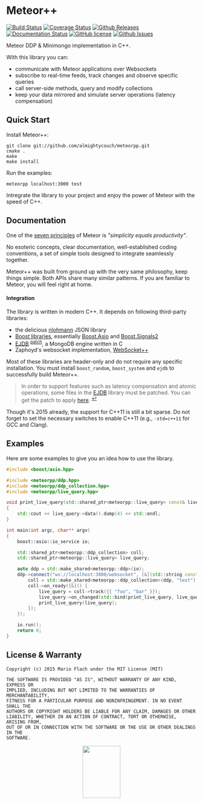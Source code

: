 Meteor++
========

[![Build Status](https://travis-ci.org/almightycouch/meteorpp.svg?branch=master)](https://travis-ci.org/almightycouch/meteorpp)
[![Coverage Status](https://coveralls.io/repos/almightycouch/meteorpp/badge.svg?branch=master&service=github)](https://coveralls.io/github/almightycouch/meteorpp)
[![Github Releases](https://img.shields.io/github/release/almightycouch/meteorpp.svg)](https://github.com/almightycouch/meteorpp/releases)
[![Documentation Status](https://img.shields.io/badge/docs-doxygen-blue.svg)](http://almightycouch.github.io/meteorpp)
[![GitHub license](https://img.shields.io/badge/license-MIT-blue.svg)](https://raw.githubusercontent.com/almightycouch/meteorpp/master/LICENSE)
[![Github Issues](https://img.shields.io/github/issues/almightycouch/meteorpp.svg)](http://github.com/almightycouch/meteorpp/issues)

Meteor DDP & Minimongo implementation in C++.

With this library you can:

* communicate with Meteor applications over Websockets
* subscribe to real-time feeds, track changes and observe specific queries
* call server-side methods, query and modify collections
* keep your data mirrored and simulate server operations (latency compensation)


Quick Start
------------

Install Meteor++:

    git clone git://github.com/almightycouch/meteorpp.git
    cmake .
    make
    make install

Run the examples:

    meteorpp localhost:3000 test

Intregrate the library to your project and enjoy the power of Meteor with the speed of C++.


Documentation
-------------

One of the [seven principles](http://docs.meteor.com/#/full/sevenprinciples) of Meteor is _"simplicity equals productivity"_.

No esoteric concepts, clear documentation, well-established coding conventions, a set of simple tools designed to integrate seamlessly together.

Meteor++ was built from ground up with the very same philosophy, keep things simple. Both APIs share many similar patterns.
If you are familiar to Meteor, you will feel right at home.

#### Integration
The library is written in modern C++. It depends on following third-party libraries:

* the delicious [nlohmann][] JSON library
* [Boost libraries][Boost], essentially [Boost.Asio][] and [Boost.Signals2][]
* [EJDB][] <sup id="a1">[patch](#f1)</sup>, a MongoDB engine written in C
* Zaphoyd's websocket implementation, [WebSocket++][]

Most of these libraries are header-only and do not require any specific installation. You must install `boost_random`, `boost_system` and `ejdb` to successfully build Meteor++.

> In order to support features such as latency compensation and atomic operations, some files in the [EJDB][] library must be patched.
> You can get the patch to apply</em> [here][patch]. <sup id="f1">[↩](#a1)</sup>

[patch]: https://github.com/Softmotions/ejdb/compare/master...almightycouch:meteorpp.patch

Though it's 2015 already, the support for C++11 is still a bit sparse.
Do not forget to set the necessary switches to enable C++11 (e.g., `-std=c++11` for GCC and Clang).

[EJDB]: http://ejdb.org/
[Boost]: http://www.boost.org/doc/libs/
[Boost.Asio]: http://www.boost.org/doc/libs/1_59_0/doc/html/asio.html
[Boost.Signals2]: http://www.boost.org/doc/libs/1_59_0/doc/html/signals2.html
[nlohmann]: https://github.com/nlohmann/json
[WebSocket++]: http://www.zaphoyd.com/websocketpp


Examples
--------

Here are some examples to give you an idea how to use the library.

```c++
#include <boost/asio.hpp>

#include <meteorpp/ddp.hpp>
#include <meteorpp/ddp_collection.hpp>
#include <meteorpp/live_query.hpp>

void print_live_query(std::shared_ptr<meteorpp::live_query> const& live_query)
{
    std::cout << live_query->data().dump(4) << std::endl;
}

int main(int argc, char** argv)
{
    boost::asio::io_service io;

    std::shared_ptr<meteorpp::ddp_collection> coll;
    std::shared_ptr<meteorpp::live_query> live_query;

    auto ddp = std::make_shared<meteorpp::ddp>(io);
    ddp->connect("ws://localhost:3000/websocket", [&](std::string const& id) {
        coll = std::make_shared<meteorpp::ddp_collection>(ddp, "test");
        coll->on_ready([&]() {
            live_query = coll->track({{ "foo", "bar" }});
            live_query->on_changed(std::bind(print_live_query, live_query));
            print_live_query(live_query);
        });
    });

    io.run();
    return 0;
}
```


License & Warranty
------------------

    Copyright (c) 2015 Mario Flach under the MIT License (MIT)

    THE SOFTWARE IS PROVIDED "AS IS", WITHOUT WARRANTY OF ANY KIND, EXPRESS OR
    IMPLIED, INCLUDING BUT NOT LIMITED TO THE WARRANTIES OF MERCHANTABILITY,
    FITNESS FOR A PARTICULAR PURPOSE AND NONINFRINGEMENT. IN NO EVENT SHALL THE
    AUTHORS OR COPYRIGHT HOLDERS BE LIABLE FOR ANY CLAIM, DAMAGES OR OTHER
    LIABILITY, WHETHER IN AN ACTION OF CONTRACT, TORT OR OTHERWISE, ARISING FROM,
    OUT OF OR IN CONNECTION WITH THE SOFTWARE OR THE USE OR OTHER DEALINGS IN THE
    SOFTWARE.

<p align="center">
    <img src="http://opensource.org/trademarks/opensource/OSI-Approved-License-200x276.png" width="100" height="138" />
</p>

